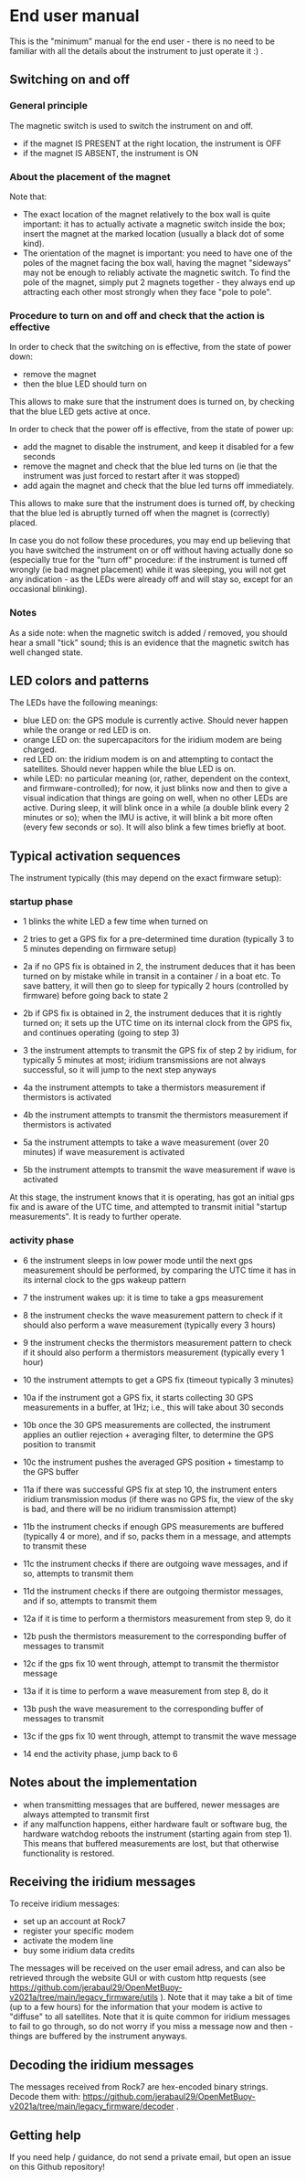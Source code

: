 # End user manual

This is the "minimum" manual for the end user - there is no need to be familiar with all the details about the instrument to just operate it :) .

## Switching on and off

### General principle

The magnetic switch is used to switch the instrument on and off.

- if the magnet IS PRESENT at the right location, the instrument is OFF
- if the magnet IS ABSENT, the instrument is ON

### About the placement of the magnet

Note that:

- The exact location of the magnet relatively to the box wall is quite important: it has to actually activate a magnetic switch inside the box; insert the magnet at the marked location (usually a black dot of some kind).
- The orientation of the magnet is important: you need to have one of the poles of the magnet facing the box wall, having the magnet "sideways" may not be enough to reliably activate the magnetic switch. To find the pole of the magnet, simply put 2 magnets together - they always end up attracting each other most strongly when they face "pole to pole".

### Procedure to turn on and off and check that the action is effective

In order to check that the switching on is effective, from the state of power down:

- remove the magnet
- then the blue LED should turn on

This allows to make sure that the instrument does is turned on, by checking that the blue LED gets active at once.

In order to check that the power off is effective, from the state of power up:

- add the magnet to disable the instrument, and keep it disabled for a few seconds
- remove the magnet and check that the blue led turns on (ie that the instrument was just forced to restart after it was stopped)
- add again the magnet and check that the blue led turns off immediately.

This allows to make sure that the instrument does is turned off, by checking that the blue led is abruptly turned off when the magnet is (correctly) placed.

In case you do not follow these procedures, you may end up believing that you have switched the instrument on or off without having actually done so (especially true for the "turn off" procedure: if the instrument is turned off wrongly (ie bad magnet placement) while it was sleeping, you will not get any indication - as the LEDs were already off and will stay so, except for an occasional blinking).

### Notes

As a side note: when the magnetic switch is added / removed, you should hear a small "tick" sound; this is an evidence that the magnetic switch has well changed state.

## LED colors and patterns

The LEDs have the following meanings:

- blue LED on: the GPS module is currently active. Should never happen while the orange or red LED is on.
- orange LED on: the supercapacitors for the iridium modem are being charged.
- red LED on: the iridium modem is on and attempting to contact the satellites. Should never happen while the blue LED is on.
- while LED: no particular meaning (or, rather, dependent on the context, and firmware-controlled); for now, it just blinks now and then to give a visual indication that things are going on well, when no other LEDs are active. During sleep, it will blink once in a while (a double blink every 2 minutes or so); when the IMU is active, it will blink a bit more often (every few seconds or so). It will also blink a few times briefly at boot.

## Typical activation sequences

The instrument typically (this may depend on the exact firmware setup):

### startup phase

- 1 blinks the white LED a few time when turned on

- 2 tries to get a GPS fix for a pre-determined time duration (typically 3 to 5 minutes depending on firmware setup)
- 2a if no GPS fix is obtained in 2, the instrument deduces that it has been turned on by mistake while in transit in a container / in a boat etc. To save battery, it will then go to sleep for typically 2 hours (controlled by firmware) before going back to state 2
- 2b if GPS fix is obtained in 2, the instrument deduces that it is rightly turned on; it sets up the UTC time on its internal clock from the GPS fix, and continues operating (going to step 3)

- 3 the instrument attempts to transmit the GPS fix of step 2 by iridium, for typically 5 minutes at most; iridium transmissions are not always successful, so it will jump to the next step anyways

- 4a the instrument attempts to take a thermistors measurement if thermistors is activated
- 4b the instrument attempts to transmit the thermistors measurement if thermistors is activated

- 5a the instrument attempts to take a wave measurement (over 20 minutes) if wave measurement is activated
- 5b the instrument attempts to transmit the wave measurement if wave is activated

At this stage, the instrument knows that it is operating, has got an initial gps fix and is aware of the UTC time, and attempted to transmit initial "startup measurements". It is ready to further operate.

### activity phase

- 6 the instrument sleeps in low power mode until the next gps measurement should be performed, by comparing the UTC time it has in its internal clock to the gps wakeup pattern
- 7 the instrument wakes up: it is time to take a gps measurement

- 8 the instrument checks the wave measurement pattern to check if it should also perform a wave measurement (typically every 3 hours)
- 9 the instrument checks the thermistors measurement pattern to check if it should also perform a thermistors measurement (typically every 1 hour)

- 10 the instrument attempts to get a GPS fix (timeout typically 3 minutes)
- 10a if the instrument got a GPS fix, it starts collecting 30 GPS measurements in a buffer, at 1Hz; i.e., this will take about 30 seconds
- 10b once the 30 GPS measurements are collected, the instrument applies an outlier rejection + averaging filter, to determine the GPS position to transmit
- 10c the instrument pushes the averaged GPS position + timestamp to the GPS buffer

- 11a if there was successful GPS fix at step 10, the instrument enters iridium transmission modus (if there was no GPS fix, the view of the sky is bad, and there will be no iridium transmission attempt)
- 11b the instrument checks if enough GPS measurements are buffered (typically 4 or more), and if so, packs them in a message, and attempts to transmit these
- 11c the instrument checks if there are outgoing wave messages, and if so, attempts to transmit them
- 11d the instrument checks if there are outgoing thermistor messages, and if so, attempts to transmit them

- 12a if it is time to perform a thermistors measurement from step 9, do it
- 12b push the thermistors measurement to the corresponding buffer of messages to transmit
- 12c if the gps fix 10 went through, attempt to transmit the thermistor message

- 13a if it is time to perform a wave measurement from step 8, do it
- 13b push the wave measurement to the corresponding buffer of messages to transmit
- 13c if the gps fix 10 went through, attempt to transmit the wave message

- 14 end the activity phase, jump back to 6

## Notes about the implementation

- when transmitting messages that are buffered, newer messages are always attempted to transmit first
- if any malfunction happens, either hardware fault or software bug, the hardware watchdog reboots the instrument (starting again from step 1). This means that buffered measurements are lost, but that otherwise functionality is restored.

## Receiving the iridium messages

To receive iridium messages:

- set up an account at Rock7
- register your specific modem
- activate the modem line
- buy some iridium data credits

The messages will be received on the user email adress, and can also be retrieved through the website GUI or with custom http requests (see https://github.com/jerabaul29/OpenMetBuoy-v2021a/tree/main/legacy_firmware/utils ). Note that it may take a bit of time (up to a few hours) for the information that your modem is active to "diffuse" to all satellites. Note that it is quite common for iridium messages to fail to go through, so do not worry if you miss a message now and then - things are buffered by the instrument anyways.

## Decoding the iridium messages

The messages received from Rock7 are hex-encoded binary strings. Decode them with: https://github.com/jerabaul29/OpenMetBuoy-v2021a/tree/main/legacy_firmware/decoder .

## Getting help

If you need help / guidance, do not send a private email, but open an issue on this Github repository!

